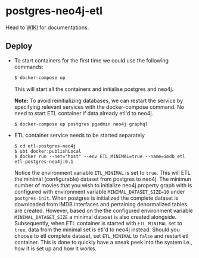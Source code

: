# postgres-neo4j-etl

Head to [WIKI](https://github.com/iamsmkr/postgres-neo4j-etl/wiki) for documentations.

## Deploy
- To start containers for the first time we could use the following commands:
  ```sh
  $ docker-compose up
  ```
  This will start all the containers and initialise postgres and neo4j.
  
  **Note:** To avoid reinitializing databases, we can restart the service by specifying relevant services with the docker-compose command. No need to start ETL container if data already etl'd to neo4j.
  ```
  $ docker-compose up postgres pgadmin neo4j graphql 
  ```

- ETL container service needs to be started separately
  ```
  $ cd etl-postgres-neo4j
  $ sbt docker:publishLocal
  $ docker run --net="host" --env ETL_MINIMAL=true --name=imdb_etl etl-postgres-neo4j:0.1
  ```
  Notice the environment variable `ETL_MINIMAL` is set to `true`. This will ETL the minimal (configurable) dataset from postgres to neo4j. The minimun number of movies that you wish to initialize neo4j property graph with is configured with environment variable `MINIMAL_DATASET_SIZE=10` under `postgres-init`. When postgres is initialized the complete dataset is downloaded from IMDB interfaces and pertaining denormalized tables are created. However, based on the the configured environment variable `MINIMAL_DATASET_SIZE` a minimal dataset is also created alongside. Subsequently, when ETL container is started with `ETL_MINIMAL` set to `true`, data from the minimal set is etl'd to neo4j instead. Should you choose to etl complete dataset, set `ETL_MINIMAL` to `false` and restart etl container. This is done to quickly have a sneak peek into the system i.e., how it is set up and how it works. 
